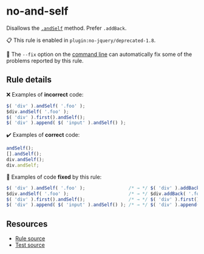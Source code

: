 [//]: # (This file is generated by eslint-docgen. Do not edit it directly.)

# no-and-self

Disallows the [`.andSelf`](https://api.jquery.com/andSelf/) method. Prefer `.addBack`.

📋 This rule is enabled in `plugin:no-jquery/deprecated-1.8`.

🔧 The `--fix` option on the [command line](https://eslint.org/docs/user-guide/command-line-interface#fixing-problems) can automatically fix some of the problems reported by this rule.

## Rule details

❌ Examples of **incorrect** code:
```js
$( 'div' ).andSelf( '.foo' );
$div.andSelf( '.foo' );
$( 'div' ).first().andSelf();
$( 'div' ).append( $( 'input' ).andSelf() );
```

✔️ Examples of **correct** code:
```js
andSelf();
[].andSelf();
div.andSelf();
div.andSelf;
```

🔧 Examples of code **fixed** by this rule:
```js
$( 'div' ).andSelf( '.foo' );                /* → */ $( 'div' ).addBack( '.foo' );
$div.andSelf( '.foo' );                      /* → */ $div.addBack( '.foo' );
$( 'div' ).first().andSelf();                /* → */ $( 'div' ).first().addBack();
$( 'div' ).append( $( 'input' ).andSelf() ); /* → */ $( 'div' ).append( $( 'input' ).addBack() );
```

## Resources

* [Rule source](/src/rules/no-and-self.js)
* [Test source](/tests/rules/no-and-self.js)
